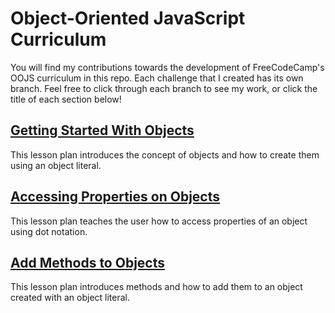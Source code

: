 <h1>Object-Oriented JavaScript Curriculum</h1>
<p>You will find my contributions towards the development of FreeCodeCamp's OOJS curriculum in this repo. Each challenge that I created has its own branch. Feel free to click through each branch to see my work, or click the title of each section below!</p>

<h2><a href="https://github.com/silvestrijonathan/OOJS_curriculum/blob/getting_started_with_objects/Objects%20101/Lesson.md">Getting Started With Objects</a></h2>
<p>This lesson plan introduces the concept of objects and how to create them using an object literal.</p>

<h2><a href="https://github.com/silvestrijonathan/OOJS_curriculum/blob/accessing_properties_of_objects/Accessing%20Properties%20on%20Objects/Lesson.md">Accessing Properties on Objects</a></h2>
<p>This lesson plan teaches the user how to access properties of an object using dot notation.</p>

<h2><a href="https://github.com/silvestrijonathan/OOJS_curriculum/blob/add_methods_to_objects/Methods%20on%20Objects/Lesson.md">Add Methods to Objects</a></h2>
<p>This lesson plan introduces methods and how to add them to an object created with an object literal.</p>